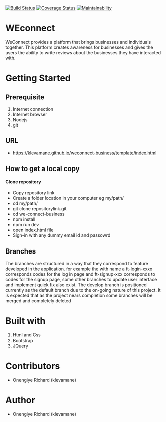 [![Build Status](https://travis-ci.org/klevamane/weconnect-business.svg?branch=master)](https://travis-ci.org/klevamane/weconnect-business) [![Coverage Status](https://coveralls.io/repos/github/klevamane/weconnect-business/badge.svg)](https://coveralls.io/github/klevamane/weconnect-business) [![Maintainability](https://api.codeclimate.com/v1/badges/85bfcac789b904e3491c/maintainability)](https://codeclimate.com/github/klevamane/weconnect-business/maintainability)


# WEconnect
WeConnect provides a platform that brings businesses and individuals together. This platform creates awareness for businesses and gives the users the ability to write reviews about the businesses they have interacted with.

# Getting Started

## Prerequisite
1. Internet connection
2. Internet browser
3. Nodejs
4. git

## URL
* https://klevamane.github.io/weconnect-business/template/index.html

## How to get a local copy
#### Clone repository
* Copy repository link
* Create a folder location in your computer eg my/path/
* cd my/path/
* git clone repositorylink.git
* cd we-connect-business
* npm install
* npm run dev
* open index.html file
* Sign-in with any dummy email id and passowrd


## Branches
The branches are structured in a way that they correspond to feature developed in the application. for example the with name a ft-login-xxxx corresponds codes for the log in page and ft-signup-xxx corresponds to codes for the signup page, some other branches to update user interface and implement quick fix also exist.
The develop branch is positioned currently as the default branch due to the on-going nature of this project. It is expected that as the project nears completion some branches will be merged and completely deleted


# Built with
1. Html and Css
2. Bootstrap
3. JQuery

# Contributors
* Onengiye Richard (klevamane)
# Author
* Onengiye Richard (klevamane)
